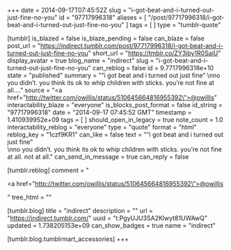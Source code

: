 +++
date = 2014-09-17T07:45:52Z
slug = "i-got-beat-and-i-turned-out-just-fine-no-you"
id = "97717996318"
aliases = [ "/post/97717996318/i-got-beat-and-i-turned-out-just-fine-no-you" ]
tags = [ ]
type = "tumblr-quote"

[tumblr]
is_blazed = false
is_blaze_pending = false
can_blaze = false
post_url = "https://indirect.tumblr.com/post/97717996318/i-got-beat-and-i-turned-out-just-fine-no-you"
short_url = "https://tmblr.co/ZY3jby1R0SaiU"
display_avatar = true
blog_name = "indirect"
slug = "i-got-beat-and-i-turned-out-just-fine-no-you"
can_reblog = false
id = 9.7717996318e+10
state = "published"
summary = "“i got beat and i turned out just fine” \nno you didn’t. you think its ok to whip children with sticks. you’re not fine at all...."
source = "<a href=\"http://twitter.com/owillis/status/510645664816955392\">@owillis</a>"
interactability_blaze = "everyone"
is_blocks_post_format = false
id_string = "97717996318"
date = "2014-09-17 07:45:52 GMT"
timestamp = 1.410939952e+09
tags = [ ]
should_open_in_legacy = true
note_count = 1.0
interactability_reblog = "everyone"
type = "quote"
format = "html"
reblog_key = "1czf9KR1"
can_like = false
text = "&ldquo;i got beat and i turned out just fine&rdquo;<br/>\nno you didn&rsquo;t. you think its ok to whip children with sticks. you&rsquo;re not fine at all. not at all."
can_send_in_message = true
can_reply = false

[tumblr.reblog]
comment = "<p><a href=\"http://twitter.com/owillis/status/510645664816955392\">@owillis</a></p>"
tree_html = ""

[tumblr.blog]
title = "indirect"
description = ""
url = "https://indirect.tumblr.com/"
uuid = "t:PgyUJU3SA2Klwyt81UWAwQ"
updated = 1.738205153e+09
can_show_badges = true
name = "indirect"

[tumblr.blog.tumblrmart_accessories]
+++
